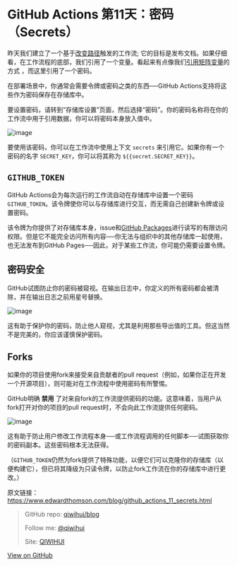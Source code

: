 # GitHub Actions 第11天：密码（Secrets）


昨天我们建立了一个基于[改变路径](https://qiwihui.com/qiwihui-blog-93/)触发的工作流; 它的目标是发布文档。如果仔细看，在工作流程的底部，我们引用了一个变量。看起来有点像我们[引用矩阵变量](https://qiwihui.com/qiwihui-blog-85/)的方式 ，而这里引用了一个密码。

在部署场景中，你通常会需要令牌或密码之类的东西──GitHub Actions支持将这些作为密码保存在存储库中。

要设置密码，请转到“存储库设置”页面，然后选择“密码”。你的密码名称将在你的工作流中用于引用数据，你可以将密码本身放入值中。

<!--more-->

![image](https://user-images.githubusercontent.com/3297411/77734745-39523f80-7044-11ea-8aed-91f6dde277e0.png)

要使用该密码，你可以在工作流中使用上下文 `secrets` 来引用它。如果你有一个密码的名字 `SECRET_KEY`，你可以将其称为 `${{secret.SECRET_KEY}}`。

<script src="https://gist.github.com/ethomson/eb722482cfd7f955f17c3231efe8804a.js"></script>

## `GITHUB_TOKEN`

GitHub Actions会为每次运行的工作流自动在存储库中设置一个密码 `GITHUB_TOKEN`。该令牌使你可以与存储库进行交互，而无需自己创建新令牌或设置密码。

该令牌为你提供了对存储库本身，issue和[GitHub Packages](https://www.edwardthomson.com/blog/github_actions_9_deploy_to_github_packages.html)进行读写的有限访问权限。但是它不能完全访问所有内容──你无法与组织中的其他存储库一起使用，也无法发布到GitHub Pages──因此，对于某些工作流，你可能仍需要设置令牌。

## 密码安全

GitHub试图防止你的密码被窥视。在输出日志中，你定义的所有密码都会被清除，并在输出日志之前用星号替换。

![image](https://user-images.githubusercontent.com/3297411/77734893-7ddddb00-7044-11ea-93af-18ab47df2ffd.png)

这有助于保护你的密码，防止他人窥视，尤其是利用那些导出值的工具。但这当然不是完美的，你应该谨慎保护密码。

## Forks

如果你的项目使用fork来接受来自贡献者的pull request（例如，如果你正在开发一个开源项目），则可能对在工作流程中使用密码有所警惕。

GitHub明确 **禁用** 了对来自fork的工作流提供密码的功能。这意味着，当用户从fork打开对你的项目的pull request时，不会向此工作流提供任何密码。

![image](https://user-images.githubusercontent.com/3297411/77734903-86361600-7044-11ea-8475-410b7380eb83.png)

这有助于防止用户修改工作流程本身──或工作流程调用的任何脚本──试图获取你的密码副本。这些密码根本无法获得。

（`GITHUB_TOKEN`仍然为fork提供了特殊功能，以便它们可以克隆你的存储库（以便构建它），但已将其降级为只读令牌，以防止fork工作流在你的存储库中进行更改。）

原文链接：https://www.edwardthomson.com/blog/github_actions_11_secrets.html

> GitHub repo: [qiwihui/blog](https://github.com/qiwihui/blog)
>
> Follow me: [@qiwihui](https://github.com/qiwihui)
>
> Site: [QIWIHUI](https://qiwihui.com)


[View on GitHub](https://github.com/qiwihui/blog/issues/94)


